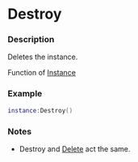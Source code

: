 # Destroy
### Description
Deletes the instance.

Function of [Instance](/classes/Instance/)

### Example
```lua
instance:Destroy()
```

### Notes
- Destroy and [Delete](../Delete) act the same.
